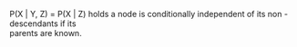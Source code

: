 P(X | Y, Z) = P(X | Z) holds
a node is conditionally independent of its non -descendants if its  
parents are known.